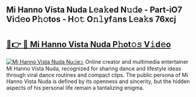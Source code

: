 ## Mi Hanno Vista Nuda L𝚎a𝚔ed N𝚞𝚍e - Part-iO7 Vi𝚍𝚎o P𝚑𝚘tos - H𝚘𝚝 O𝚗𝚕yf𝚊ns L𝚎a𝚔s 76xcj

# <h2><a href="http://kfccgu.oniu.top/?m=Mi+Hanno+Vista+Nuda">🔗👉 🔴 Mi Hanno Vista Nuda P𝚑ot𝚘𝚜 V𝚒d𝚎o</a></h2>

[![Mi Hanno Vista Nuda Nu𝚍e𝚜](https://i.imgur.com/0qMVB7G.gif)](http://kfccgu.oniu.top/?m=Mi+Hanno+Vista+Nuda)
Online creator and multimedia entertainer Mi Hanno Vista Nuda, recognized for sharing dance and lifestyle ideas through viral dance routines and compact clips. The public persona of Mi Hanno Vista Nuda is defined by its openness and sincerity, but the hidden aspects of his personal life remain a tantalizing enigma.  
